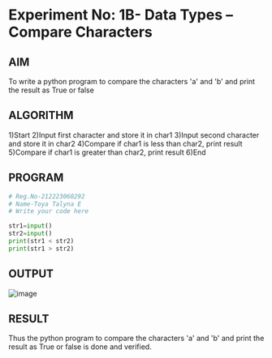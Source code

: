 # Experiment No: 1B- Data Types – Compare Characters

## AIM  
To write a python program to  compare the characters 'a' and 'b' and print the result as True or false
## ALGORITHM  
1)Start
2)Input first character and store it in char1
3)Input second character and store it in char2
4)Compare if char1 is less than char2, print result
5)Compare if char1 is greater than char2, print result
6)End

## PROGRAM
```python
# Reg.No-212223060292
# Name-Toya Talyna E
# Write your code here

str1=input()
str2=input()
print(str1 < str2)
print(str1 > str2)


```
## OUTPUT
![image](https://github.com/user-attachments/assets/18d43aeb-c4c8-424e-bce4-1a69b9931b0a)


## RESULT
Thus the python program to  compare the characters 'a' and 'b' and print the result as True or false is done and verified.
